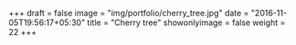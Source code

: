 +++
draft = false
image = "img/portfolio/cherry_tree.jpg"
date = "2016-11-05T19:56:17+05:30"
title = "Cherry tree"
showonlyimage = false
weight = 22
+++
